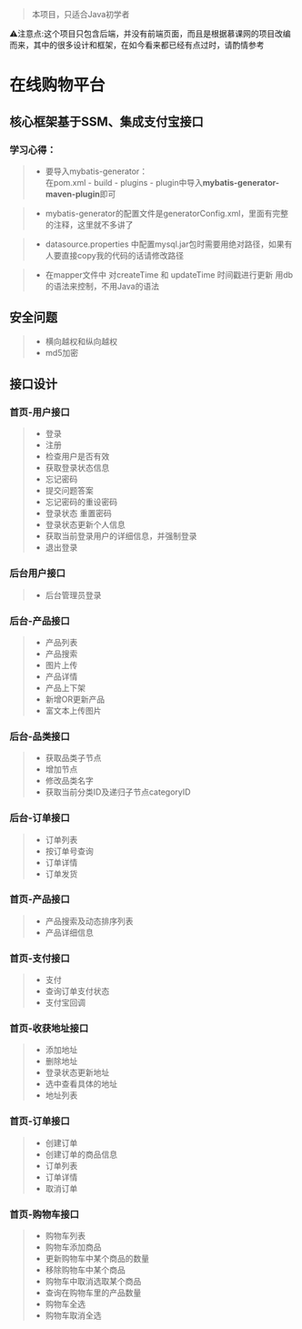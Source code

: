 > 本项目，只适合Java初学者

⚠️注意点:这个项目只包含后端，并没有前端页面，而且是根据慕课网的项目改编而来，其中的很多设计和框架，在如今看来都已经有点过时，请酌情参考


# 在线购物平台 
## 核心框架基于SSM、集成支付宝接口


### 学习心得：
>* 要导入mybatis-generator：   
   在pom.xml - build - plugins - plugin中导入**mybatis-generator-maven-plugin**即可
   
>* mybatis-generator的配置文件是generatorConfig.xml，里面有完整的注释，这里就不多讲了

>* datasource.properties 中配置mysql.jar包时需要用绝对路径，如果有人要直接copy我的代码的话请修改路径

>* 在mapper文件中 对createTime 和  updateTime 时间戳进行更新 用db的语法来控制，不用Java的语法

## 安全问题
>* 横向越权和纵向越权
>* md5加密


## 接口设计
### 首页-用户接口
>* 登录
>* 注册
>* 检查用户是否有效
>* 获取登录状态信息
>* 忘记密码
>* 提交问题答案
>* 忘记密码的重设密码
>* 登录状态 重置密码
>* 登录状态更新个人信息
>* 获取当前登录用户的详细信息，并强制登录
>* 退出登录

### 后台用户接口
>* 后台管理员登录

### 后台-产品接口
>* 产品列表
>* 产品搜索
>* 图片上传
>* 产品详情
>* 产品上下架
>* 新增OR更新产品
>* 富文本上传图片

### 后台-品类接口
>* 获取品类子节点
>* 增加节点
>* 修改品类名字
>* 获取当前分类ID及递归子节点categoryID

### 后台-订单接口
>* 订单列表
>* 按订单号查询
>* 订单详情
>* 订单发货

### 首页-产品接口
>* 产品搜索及动态排序列表
>* 产品详细信息

### 首页-支付接口
>* 支付
>* 查询订单支付状态
>* 支付宝回调

### 首页-收获地址接口
>* 添加地址
>* 删除地址
>* 登录状态更新地址
>* 选中查看具体的地址
>* 地址列表

### 首页-订单接口
>* 创建订单
>* 创建订单的商品信息
>* 订单列表
>* 订单详情
>* 取消订单

### 首页-购物车接口
>* 购物车列表
>* 购物车添加商品
>* 更新购物车中某个商品的数量
>* 移除购物车中某个商品
>* 购物车中取消选取某个商品
>* 查询在购物车里的产品数量
>* 购物车全选
>* 购物车取消全选

